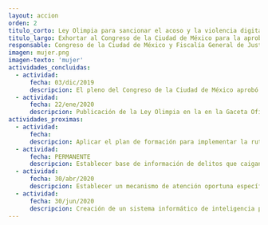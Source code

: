 ```yaml
---
layout: accion
orden: 2
titulo_corto: Ley Olimpia para sancionar el acoso y la violencia digital
titulo_largo: Exhortar al Congreso de la Ciudad de México para la aprobación de la iniciativa de la llamada “Ley Olimpia” que sanciona el acoso y la violencia digital
responsable: Congreso de la Ciudad de México y Fiscalía General de Justicia
imagen: mujer.png
imagen-texto: 'mujer'
actividades_concluidas:
  - actividad:
      fecha: 03/dic/2019
      descripcion: El pleno del Congreso de la Ciudad de México aprobó por unanimidad las reformas al Código Penal y la Ley de Acceso de las Mujeres a una vida Libre de Violencia de la Ciudad de México, a fin de sancionar la violencia digital en contra de las mujeres.
  - actividad:
      fecha: 22/ene/2020
      descripcion: Publicación de la Ley Olimpia en la en la Gaceta Oficial de la Ciudad de México, No. 267 Bis.
actividades_proximas:
  - actividad:
      fecha:
      descripcion: Aplicar el plan de formación para implementar la ruta de investigación tanto para recolección y procesamiento de evidencia digital, modus operandi en medios electrónicos por parte de los Ministerios Públicos, Peritos, Policías de Investigación y Asesores Jurídicos.      
  - actividad:
      fecha: PERMANENTE
      descripcion: Establecer base de información de delitos que caigan dentro de esta ley.
  - actividad:
      fecha: 30/abr/2020
      descripcion: Establecer un mecanismo de atención oportuna específico para víctimas de acoso y violencia digital.
  - actividad:
      fecha: 30/jun/2020
      descripcion: Creación de un sistema informático de inteligencia para la detección oportuna de los responsables.
---
```

